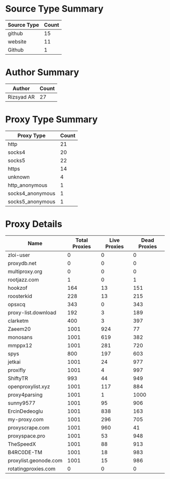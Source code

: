 # Source Type Summary

| Source Type | Count |
|-------------|-------|
| github | 15 |
| website | 11 |
| Github | 1 |


# Author Summary

| Author | Count |
|--------|-------|
| Rizsyad AR | 27 |


# Proxy Type Summary

| Proxy Type | Count |
|------------|-------|
| http | 21 |
| socks4 | 20 |
| socks5 | 22 |
| https | 14 |
| unknown | 4 |
| http_anonymous | 1 |
| socks4_anonymous | 1 |
| socks5_anonymous | 1 |


# Proxy Details

| Name | Total Proxies | Live Proxies | Dead Proxies |
|------|---------------|--------------|---------------|
| zloi-user | 0 | 0 | 0 |
| proxydb.net | 0 | 0 | 0 |
| multiproxy.org | 0 | 0 | 0 |
| rootjazz.com | 1 | 0 | 1 |
| hookzof | 164 | 13 | 151 |
| roosterkid | 228 | 13 | 215 |
| opsxcq | 343 | 0 | 343 |
| proxy-list.download | 192 | 3 | 189 |
| clarketm | 400 | 3 | 397 |
| Zaeem20 | 1001 | 924 | 77 |
| monosans | 1001 | 619 | 382 |
| mmppx12 | 1001 | 281 | 720 |
| spys | 800 | 197 | 603 |
| jetkai | 1001 | 24 | 977 |
| proxifly | 1001 | 4 | 997 |
| ShiftyTR | 993 | 44 | 949 |
| openproxylist.xyz | 1001 | 117 | 884 |
| proxy4parsing | 1001 | 1 | 1000 |
| sunny9577 | 1001 | 95 | 906 |
| ErcinDedeoglu | 1001 | 838 | 163 |
| my-proxy.com | 1001 | 296 | 705 |
| proxyscrape.com | 1001 | 960 | 41 |
| proxyspace.pro | 1001 | 53 | 948 |
| TheSpeedX | 1001 | 88 | 913 |
| B4RC0DE-TM | 1001 | 18 | 983 |
| proxylist.geonode.com | 1001 | 15 | 986 |
| rotatingproxies.com | 0 | 0 | 0 |
